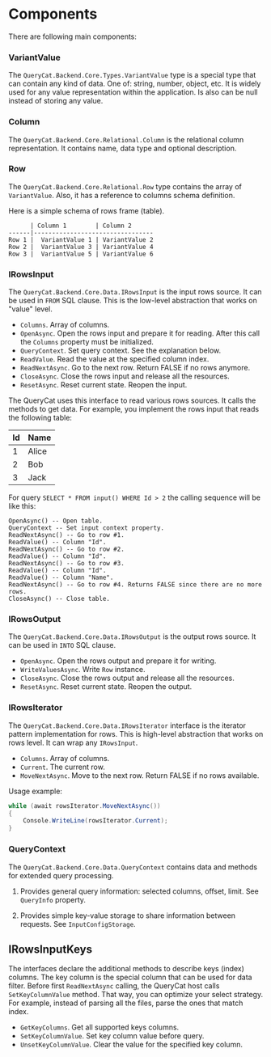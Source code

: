 # Components

There are following main components:

### VariantValue

The `QueryCat.Backend.Core.Types.VariantValue` type is a special type that can contain any kind of data. One of: string, number, object, etc. It is widely used for any value representation within the application. Is also can be null instead of storing any value.

### Column

The `QueryCat.Backend.Core.Relational.Column` is the relational column representation. It contains name, data type and optional description.

### Row

The `QueryCat.Backend.Core.Relational.Row` type contains the array of `VariantValue`. Also, it has a reference to columns schema definition.

Here is a simple schema of rows frame (table).

```
      | Column 1        | Column 2
------|---------------------------------
Row 1 |  VariantValue 1 | VariantValue 2
Row 2 |  VariantValue 3 | VariantValue 4
Row 3 |  VariantValue 5 | VariantValue 6
```

### IRowsInput

The `QueryCat.Backend.Core.Data.IRowsInput` is the input rows source. It can be used in `FROM` SQL clause. This is the low-level abstraction that works on "value" level.

- `Columns`. Array of columns.
- `OpenAsync`. Open the rows input and prepare it for reading. After this call the `Columns` property must be initialized.
- `QueryContext`. Set query context. See the explanation below.
- `ReadValue`. Read the value at the specified column index.
- `ReadNextAsync`. Go to the next row. Return FALSE if no rows anymore.
- `CloseAsync`. Close the rows input and release all the resources.
- `ResetAsync`. Reset current state. Reopen the input.

The QueryCat uses this interface to read various rows sources. It calls the methods to get data. For example, you implement the rows input that reads the following table:

| Id  | Name  |
| --- | ---   |
| 1   | Alice |
| 2   | Bob   |
| 3   | Jack  |

For query `SELECT * FROM input() WHERE Id > 2` the calling sequence will be like this:

```
OpenAsync() -- Open table.
QueryContext -- Set input context property.
ReadNextAsync() -- Go to row #1.
ReadValue() -- Column "Id".
ReadNextAsync() -- Go to row #2.
ReadValue() -- Column "Id".
ReadNextAsync() -- Go to row #3.
ReadValue() -- Column "Id".
ReadValue() -- Column "Name".
ReadNextAsync() -- Go to row #4. Returns FALSE since there are no more rows.
CloseAsync() -- Close table.
```

### IRowsOutput

The `QueryCat.Backend.Core.Data.IRowsOutput` is the output rows source. It can be used in `INTO` SQL clause.

- `OpenAsync`. Open the rows output and prepare it for writing.
- `WriteValuesAsync`. Write `Row` instance.
- `CloseAsync`. Close the rows output and release all the resources.
- `ResetAsync`. Reset current state. Reopen the output.

### IRowsIterator

The `QueryCat.Backend.Core.Data.IRowsIterator` interface is the iterator pattern implementation for rows. This is high-level abstraction that works on rows level. It can wrap any `IRowsInput`.

- `Columns`. Array of columns.
- `Current`. The current row.
- `MoveNextAsync`. Move to the next row. Return FALSE if no rows available.

Usage example:

```csharp
while (await rowsIterator.MoveNextAsync())
{
    Console.WriteLine(rowsIterator.Current);
}
```

### QueryContext

The `QueryCat.Backend.Core.Data.QueryContext` contains data and methods for extended query processing.

1. Provides general query information: selected columns, offset, limit. See `QueryInfo` property.

2. Provides simple key-value storage to share information between requests. See `InputConfigStorage`.

## IRowsInputKeys

The interfaces declare the additional methods to describe keys (index) columns. The key column is the special column that can be used for data filter. Before first `ReadNextAsync` calling, the QueryCat host calls `SetKeyColumnValue` method. That way, you can optimize your select strategy. For example, instead of parsing all the files, parse the ones that match index.

- `GetKeyColumns`. Get all supported keys columns.
- `SetKeyColumnValue`. Set key column value before query.
- `UnsetKeyColumnValue`. Clear the value for the specified key column.
